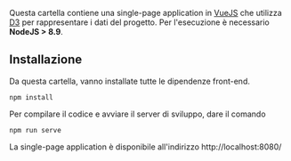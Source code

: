 Questa cartella contiene una single-page application in [VueJS](https://vuejs.org/) che utilizza [D3](https://d3js.org/) per rappresentare i dati del progetto. Per l'esecuzione è necessario **NodeJS > 8.9**.

## Installazione
Da questa cartella, vanno installate tutte le dipendenze front-end.
```
npm install
```
Per compilare il codice e avviare il server di sviluppo, dare il comando
```
npm run serve
```
La single-page application è disponibile all'indirizzo http://localhost:8080/

